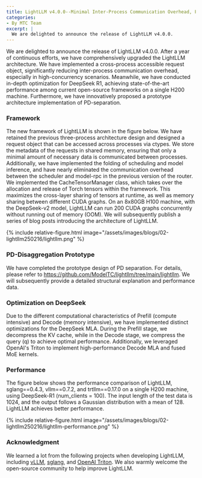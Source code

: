 ```yaml
---
title: LightLLM v4.0.0--Minimal Inter-Process Communication Overhead, Fastest DeepSeek-R1 Serving Performance on Single H200, and Prototype Support for PD-Disaggregation 
categories:
- By MTC Team
excerpt: |
  We are delighted to announce the release of LightLLM v4.0.0.
---
```


We are delighted to announce the release of LightLLM v4.0.0. After a year of continuous efforts, we have comprehensively upgraded the LightLLM architecture. We have implemented a cross-process accessible request object, significantly reducing inter-process communication overhead, especially in high-concurrency scenarios. Meanwhile, we have conducted in-depth optimization for DeepSeek R1, achieving state-of-the-art performance among current open-source frameworks on a single H200 machine. Furthermore, we have innovatively proposed a prototype architecture implementation of PD-separation.

### Framework

The new framework of LightLLM is shown in the figure below. We have retained the previous three-process architecture design and designed a request object that can be accessed across processes via ctypes. We store the metadata of the requests in shared memory, ensuring that only a minimal amount of necessary data is communicated between processes. Additionally, we have implemented the folding of scheduling and model inference, and have nearly eliminated the communication overhead between the scheduler and model-rpc in the previous version of the router. We implemented the CacheTensorManager class, which takes over the allocation and release of Torch tensors within the framework. This maximizes the cross-layer sharing of tensors at runtime, as well as memory sharing between different CUDA graphs. On an 8x80GB H100 machine, with the DeepSeek-v2 model, LightLLM can run 200 CUDA graphs concurrently without running out of memory (OOM). We will subsequently publish a series of blog posts introducing the architecture of LightLLM.

{% include relative-figure.html image="/assets/images/blogs/02-lightllm250216/lightllm.png" %}


### PD-Disaggregation Prototype

We have completed the prototype design of PD separation. For details, please refer to https://github.com/ModelTC/lightllm/tree/main/lightllm. We will subsequently provide a detailed structural explanation and performance data.


### Optimization on DeepSeek
Due to the different computational characteristics of Prefill (compute intensive) and Decode (memory intensive), we have implemented distinct optimizations for the DeepSeek MLA. During the Prefill stage, we decompress the KV cache, while in the Decode stage, we compress the query (q) to achieve optimal performance. Additionally, we leveraged OpenAI's Triton to implement high-performance Decode MLA and fused MoE kernels.


### Performance
The figure below shows the performance comparison of LightLLM, sglang==0.4.3, vllm==0.7.2, and trtllm==0.17.0 on a single H200 machine, using DeepSeek-R1 (num_clients = 100). The input length of the test data is 1024, and the output follows a Gaussian distribution with a mean of 128.  LightLLM achieves better performance.

{% include relative-figure.html image="/assets/images/blogs/02-lightllm250216/lightllm-performance.png" %}


### Acknowledgment
We learned a lot from the following projects when developing LightLLM, including [vLLM](https://github.com/vllm-project/vllm), [sglang](https://github.com/sgl-project/sglang), and [OpenAI Triton](https://github.com/openai/triton). We also warmly welcome the open-source community to help improve LightLLM.
